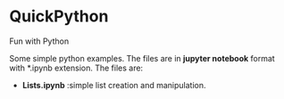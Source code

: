# QuickPython
Fun with Python

Some simple python examples. The files are in **jupyter notebook** format with *.ipynb extension. The files are:

  - **Lists.ipynb** :simple list creation and manipulation.

